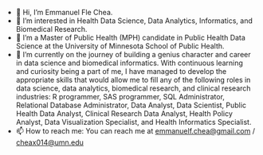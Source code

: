 - 👋 Hi, I’m Emmanuel Fle Chea.
- 👀 I’m interested in Health Data Science, Data Analytics, Informatics, and Biomedical Research.
- 🌱 I’m a Master of Public Health (MPH) candidate in Public Health Data Science at the University of Minnesota School of Public Health.
- 💞️ I’m currently on the journey of building a genius character and career in data science and biomedical informatics. With continuous learning and curiosity being a part of me, I have managed to develop the appropriate skills that would allow me to fill any of the following roles in data science, data analytics, biomedical research, and clinical research industries: R programmer, SAS programmer, SQL Administrator, Relational Database Administrator, Data Analyst, Data Scientist, Public Health Data Analyst, Clinical Research Data Analyst, Health Policy Analyst, Data Visualization Specialist, and Health Informatics Specialist. 
- 📫 How to reach me: You can reach me at emmanuelf.chea@gmail.com / cheax014@umn.edu


<!---
efchea1/efchea1 is a ✨ special ✨ repository because its `README.md` (this file) appears on your GitHub profile.
You can click the Preview link to take a look at your changes.
--->
